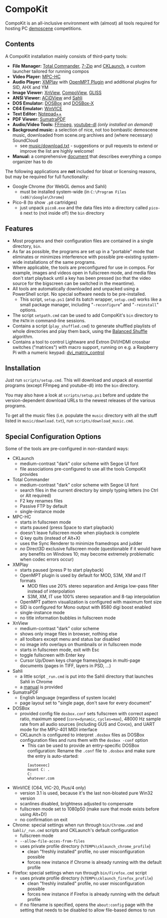 # CompoKit

CompoKit is an all-inclusive environment with (almost) all tools required for hosting PC [demoscene](https://en.wikipedia.org/wiki/Demoscene) competitions.

## Contents

A CompoKit installation mainly consists of third-party tools:

- **File Manager:** [Total Commander](https://www.ghisler.com/index.htm), [7-Zip](https://www.7-zip.org/) and [CKLaunch](src/cklaunch), a custom launcher tailored for running compos
- **Video Player:** [MPC-HC](https://mpc-hc.org/)
- **Audio Player:** [XMPlay](https://www.un4seen.com/xmplay.html) with [OpenMPT Plugin](https://lib.openmpt.org/libopenmpt/) and additional plugins for SID, AHX and YM
- **Image Viewer:** [XnView](https://www.xnview.com/en/), [CompoView](https://www.pouet.net/prod.php?which=56934), [GLISS](http://svn.emphy.de/scripts/trunk/gliss.cpp)
- **ANSI Viewer:** [ACiDView](https://sourceforge.net/projects/acidview6-win32/) and [Sahli](https://github.com/m0qui/Sahli)
- **DOS Emulator:** [DOSBox](https://www.dosbox.com/) and [DOSBox-X](https://dosbox-x.com/)
- **C64 Emulator:** [WinVICE](http://vice-emu.sourceforge.net/)
- **Text Editor:** [Notepad++](https://notepad-plus-plus.org/)
- **PDF Viewer:** [SumatraPDF](https://www.sumatrapdfreader.org/)
- **Audio/Video Tools:** [FFmpeg](http://ffmpeg.org/), [youtube-dl](https://ytdl-org.github.io/youtube-dl/) *(only installed on demand)*
- **Background music:** a selection of nice, not too bombastic demoscene music, downloaded from scene.org archives and (where necessary) SoundCloud
  - see [music/download.txt](music/download.txt) - suggestions or pull requests to extend or improve the list are highly welcome!
- **Manual:** a comprehensive [document](Compo-HOWTO.md) that describes everything a compo organizer has to do

The following applications are **not** included for bloat or licensing reasons, but may be required for full functionality:
- Google Chrome (for WebGL demos and Sahli)
  - must be installed system-wide (in `C:\Program Files (x86)\Google\Chrome`)
- Pico-8 (to show `.p8` cartridges)
  - just unpack `pico8.exe` and the data files into a directory called `pico-8` next to (not inside of!) the `bin` directory


## Features

- Most programs and their configuration files are contained in a single directory, `bin`.
- As far as possible, the programs are set up in a "portable" mode that eliminates or minimizes interference with possible pre-existing system-wide installations of the same programs.
- Where applicable, the tools are preconfigured for use in compos. For example, images and videos open in fullscreen mode, and media files don't start playback until a key has been pressed (so that the video source for the bigscreen can be switched in the meantime).
- All tools are automatically downloaded and unpacked using a PowerShell script. No special software needs to be pre-installed.
  - This script, `setup.ps1` (and its batch wrapper, `setup.cmd`) works like a small package manager, including "`-reconfigure`" and "`-reinstall`" options.
- The script `setpath.cmd` can be used to add CompoKit's `bin` directory to the `PATH` in command-line sessions.
- Contains a script (`play_shuffled.cmd`) to generate shuffled playlists of whole directories and play them back, using the [Balanced Shuffle](https://keyj.emphy.de/balanced-shuffle/) algorithm.
- Contains a tool to control Lightware and Extron DVI/HDMI crossbar switches ("matrices") with macro support, running on e.g. a Raspberry Pi with a numeric keypad: [dvi_matrix_control](src/dvi_matrix_control)

## Installation

Just run `scripts/setup.cmd`. This will download and unpack all essential programs (except FFmpeg and youtube-dl) into the `bin` directory.

You may also have a look at `scripts/setup.ps1` before and update the version-dependent download URLs to the newest releases of the various programs.

To get all the music files (i.e. populate the `music` directory with all the stuff listed in `music/download.txt`), run `scripts/download_music.cmd`.

## Special Configuration Options

Some of the tools are pre-configured in non-standard ways:

- CKLaunch
  - medium-contrast "dark" color scheme with Segoe UI font
  - file associations pre-configured to use all the tools CompoKit provides
- Total Commander
  - medium-contrast "dark" color scheme with Segoe UI font
  - search files in the current directory by simply typing letters (no Ctrl or Alt required)
  - F2 key renames files
  - Passive FTP by default
  - single-instance mode
- MPC-HC
  - starts in fullscreen mode
  - starts paused (press Space to start playback)
  - doesn't leave fullscreen mode when playback is complete
  - Q key quits (instead of Alt+X)
  - uses the Sync Renderer to minimize framedrops and judder
  - *no* Direct3D exclusive fullscreen mode (questionable if it would have any benefits on Windows 10; may become extremely problematic when codec errors occur)
- XMPlay
  - starts paused (press P to start playback)
  - OpenMPT plugin is used by default for MOD, S3M, XM and IT formats
    - MOD files use 20% stereo separation and Amiga low-pass filter instead of interpolation
    - S3M, XM, IT use 100% stereo separation and 8-tap interpolation
  - OpenMPT pattern visualization is configured with maximum font size
  - SID is configured for Mono output with 8580 digi boost enabled
  - single-instance mode
  - no title information bubbles in fullscreen mode
- XnView
  - medium-contrast "dark" color scheme
  - shows only image files in browser, nothing else
  - all toolbars except menu and status bar disabled
  - no image info overlays on thumbnails or in fullscreen mode
  - starts in fullscreen mode, exit with Esc
  - toggle fullscreen with Enter key
  - Cursor Up/Down keys change frames/pages in multi-page documents (pages in TIFF, layers in PSD, ...)
- Sahli
  - a little script `_run.cmd` is put into the Sahli directory that launches Sahli in Chrome
  - a [manual](Sahli-HOWTO.md) is provided
- SumatraPDF
  - English language (regardless of system locale)
  - page layout set to "single page, don't save for every document"
- DOSBox
  - provided config file `dosbox.conf` sets fullscreen with correct aspect ratio, maximum speed (`core=dynamic`, `cycles=max`), 48000 Hz sample rate from all audio sources (including GUS and Covox), and UART mode for the MPU-401 MIDI interface
  - CKLaunch is configured to interpret `.dosbox` files as DOSBox configuration files and runs them with the `dosbox -conf` option
    - This can be used to provide an entry-specific DOSBox configuration: Rename the `.conf` file to `.dosbox` and make sure the entry is auto-started:
      ```
      [autoexec]
      mount C: .
      C:
      whatever.com
      ```
- WinVICE (C64, VIC-20, Plus/4 only)
  - version 3.1 is used, because it's the last non-bloated pure Win32 version
  - scanlines disabled, brightness adjusted to compensate
  - fullscreen mode set to 1080p50 (make sure that mode exists before using Alt+D!)
  - no confirmation on exit
- Chrome: special settings when run through `bin/Chrome.cmd` and `Sahli/_run.cmd` scripts and CKLaunch's default configuration
  - fullscreen mode
  - `--allow-file-acces-from-files`
  - uses private profile directory (`%TEMP%\cklaunch_chrome_profile`)
    - clean "freshly installed" profile, no user misconfiguration possible
    - forces new instance if Chrome is already running with the default profile
- Firefox: special settings when run through `bin/Firefox.cmd` script
  - uses private profile directory (`%TEMP%\cklaunch_firefox_profile`)
    - clean "freshly installed" profile, no user misconfiguration possible
    - forces new instance if Firefox is already running with the default profile
  - if no filename is specified, opens the `about:config` page with the setting that needs to be disabled to allow file-based demos to run
